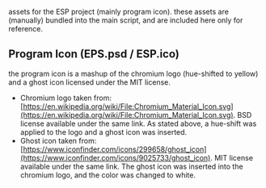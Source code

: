 assets for the ESP project (mainly program icon).
these assets are (manually) bundled into the main script, and are included here only for reference.


## Program Icon (EPS.psd / ESP.ico)

the program icon is a mashup of the chromium logo (hue-shifted to yellow) and a ghost icon licensed under the MIT license.

- Chromium logo taken from: [https://en.wikipedia.org/wiki/File:Chromium_Material_Icon.svg](https://en.wikipedia.org/wiki/File:Chromium_Material_Icon.svg). BSD license available under the same link. As stated above, a hue-shift was applied to the logo and a ghost icon was inserted.
- Ghost icon taken from: [https://www.iconfinder.com/icons/299658/ghost_icon](https://www.iconfinder.com/icons/9025733/ghost_icon). MIT license available under the same link. The ghost icon was inserted into the chromium logo, and the color was changed to white.
